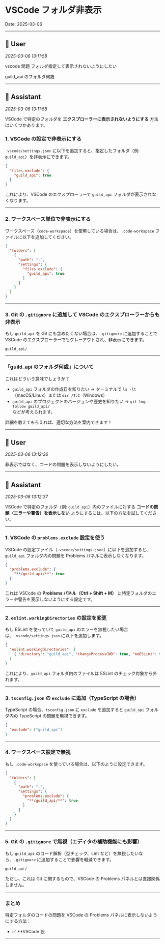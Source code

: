 # VSCode フォルダ非表示

Date: 2025-03-06

---

## 👤 User
*2025-03-06 13:11:58*

vscode 問題 フォルダ指定して表示されないようにしたい

guild_api のフォルダ何歳

---

## 🤖 Assistant
*2025-03-06 13:11:58*

VSCode で特定のフォルダを **エクスプローラーに表示されないようにする** 方法はいくつかあります。

### 1. **VSCode の設定で非表示にする**
`.vscode/settings.json` に以下を追加すると、指定したフォルダ（例: `guild_api`）を非表示にできます。

```json
{
  "files.exclude": {
    "guild_api": true
  }
}
```

これにより、VSCode のエクスプローラーで `guild_api` フォルダが表示されなくなります。

---

### 2. **ワークスペース単位で非表示にする**
ワークスペース（`code-workspace`）を使用している場合は、`.code-workspace` ファイルに以下を追加してください。

```json
{
  "folders": [
    {
      "path": ".",
      "settings": {
        "files.exclude": {
          "guild_api": true
        }
      }
    }
  ]
}
```

---

### 3. **Git の `.gitignore` に追加して VSCode のエクスプローラーからも非表示**
もし `guild_api` を Git にも含めたくない場合は、`.gitignore` に追加することで VSCode のエクスプローラーでもグレーアウトされ、非表示にできます。

```
guild_api/
```

---

### 「guild_api のフォルダ何歳」について
これはどういう意味でしょうか？  
- `guild_api` フォルダの作成日を知りたい → ターミナルで `ls -lt`（macOS/Linux）または `dir /T:C`（Windows）  
- `guild_api` のプロジェクトのバージョンや歴史を知りたい → `git log --follow guild_api/`  
などが考えられます。

詳細を教えてもらえれば、適切な方法を案内できます！

---

## 👤 User
*2025-03-06 13:12:36*

非表示ではなく、コードの問題を表示しないようにしたい。

---

## 🤖 Assistant
*2025-03-06 13:12:37*

VSCode で特定のフォルダ（例: `guild_api`）内のファイルに対する **コードの問題（エラーや警告）を表示しない** ようにするには、以下の方法を試してください。

---

### 1. **VSCode の `problems.exclude` 設定を使う**
VSCode の設定ファイル（`.vscode/settings.json`）に以下を追加すると、`guild_api` フォルダ内の問題を Problems パネルに表示しなくなります。

```json
{
  "problems.exclude": {
    "**/guild_api/**": true
  }
}
```

これは VSCode の **Problems パネル（Ctrl + Shift + M）** に特定フォルダのエラーや警告を表示しないようにする設定です。

---

### 2. **`eslint.workingDirectories` の設定を変更**
もし ESLint を使っていて `guild_api` のエラーを無視したい場合は、`.vscode/settings.json` に以下を追加します。

```json
{
  "eslint.workingDirectories": [
    { "directory": "guild_api", "changeProcessCWD": true, "noESLint": true }
  ]
}
```

これにより、`guild_api` フォルダ内のファイルは ESLint のチェック対象から外れます。

---

### 3. **`tsconfig.json` の `exclude` に追加（TypeScript の場合）**
TypeScript の場合、`tsconfig.json` に `exclude` を追加すると `guild_api` フォルダ内の TypeScript の問題を無視できます。

```json
{
  "exclude": ["guild_api"]
}
```

---

### 4. **ワークスペース設定で無視**
もし `.code-workspace` を使っている場合は、以下のように設定できます。

```json
{
  "folders": [
    {
      "path": ".",
      "settings": {
        "problems.exclude": {
          "**/guild_api/**": true
        }
      }
    }
  ]
}
```

---

### 5. **Git の `.gitignore` で無視（エディタの補助機能にも影響）**
もし `guild_api` のコード解析（型チェック、Lint など）を無視したいなら、`.gitignore` に追加することで影響を軽減できます。

```
guild_api/
```

ただし、これは Git に関するもので、VSCode の Problems パネルとは直接関係しません。

---

### **まとめ**
特定フォルダのコードの問題を VSCode の Problems パネルに表示しないようにする方法：
- ✅ **VSCode 設

---
